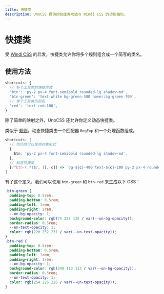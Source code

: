 ```yaml
---
title: 快捷类
description: UnoCSS 提供的快捷类功能与 Windi CSS 的功能相似。
---
```


# 快捷类

受 [Windi CSS](https://windicss.org/features/shortcuts.html) 的启发，快捷类允许你将多个规则组合成一个简写的类名。

## 使用方法

<!--eslint-skip-->

```ts
shortcuts: {
  // 多个工具类的快捷方式
  'btn': 'py-2 px-4 font-semibold rounded-lg shadow-md',
  'btn-green': 'text-white bg-green-500 hover:bg-green-700',
  // 单个工具类的别名
  'red': 'text-red-100',
}
```

除了简单的映射之外，UnoCSS 还允许你定义动态快捷类。

类似于 [规则](/config/rules)，动态快捷类由一个匹配器 `RegExp` 和一个处理函数组成。

```ts
shortcuts: [
  // 你仍然可以使用对象形式
  {
    btn: 'py-2 px-4 font-semibold rounded-lg shadow-md',
  },
  // 动态快捷类
  [/^btn-(.*)$/, ([, c]) => `bg-${c}-400 text-${c}-100 py-2 px-4 rounded-lg`],
]
```

有了这个定义，我们可以使用 `btn-green` 和 `btn-red` 来生成以下 CSS：

```css
.btn-green {
  padding-top: 0.5rem;
  padding-bottom: 0.5rem;
  padding-left: 1rem;
  padding-right: 1rem;
  --un-bg-opacity: 1;
  background-color: rgb(74 222 128 / var(--un-bg-opacity));
  border-radius: 0.5rem;
  --un-text-opacity: 1;
  color: rgb(220 252 231 / var(--un-text-opacity));
}
.btn-red {
  padding-top: 0.5rem;
  padding-bottom: 0.5rem;
  padding-left: 1rem;
  padding-right: 1rem;
  --un-bg-opacity: 1;
  background-color: rgb(248 113 113 / var(--un-bg-opacity));
  border-radius: 0.5rem;
  --un-text-opacity: 1;
  color: rgb(254 226 226 / var(--un-text-opacity));
}
```